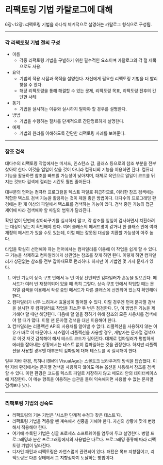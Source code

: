 # 리팩토링 기법 카탈로그에 대해
6장~12장: 리팩토링 기법을 하나씩 체계적으로 설명하는 카탈로그 형식으로 구성됨.
<hr/>

### 각 리팩토링 기법 절의 구성
* 이름
  * 각종 리팩토링 기법을 구별하기 위한 필수적인 요소이며 카탈로그의 각 절 제목으로도 사용.
* 요약
  * 기법의 적용 시점과 목적을 설명한다. 자신에게 필요한 리팩토링 기법을 더 빨리 찾을 수 있다.
  * 해당 리팩토링을 통해 해결할 수 있는 문제, 리팩토링 목표, 리팩토링 전후의 간단한 사례
* 동기
  * 기법을 실시하는 이유와 실시하지 말아야 할 경우를 설명한다.
* 방법
  * 기법을 수행하는 절차를 단계적으로 간단명료하게 설명한다.
* 예제
  * 기법의 원리를 이해하도록 간단한 리팩토링 사례를 보여준다.
<hr/>

### 참조 검색
대다수의 리팩토링 작업에서는 메서드, 인스턴스 값, 클래스 등으로의 참조 부분을 전부 찾아야 한다. 이것을 일일이 찾을 것이 아니라 컴퓨터의 기능을 이용하면 된다. 컴퓨터 기능을 활용하면 참조를 빠뜨릴 가능성이 낮아지며, 대체로 육안으로 일일이 코드를 뒤지는 것보다 검색에 걸리는 시간도 훨씬 줄어든다.

대부분의 언어는 컴퓨터 프로그램을 텍스트 파일로 취급하므로, 이러한 참조 검색에는 적합한 텍스트 검색 기능을 활용하는 것이 제일 좋은 방법이다. 대다수의 프로그래밍 환경에는 한 개 이상의 파일에서 텍스트를 검색하는 기능이 있다. 검색 중인 기능의 접근 제어에 따라 검색해야 할 파일의 범위가 달라진다.

확인 없이 단번에 찾아바꾸기를 실시하지 말고, 각 참조를 일일이 검사하면서 치환하려는 대상이 맞는지 확인해야 한다. 여러 클래스의 메서드명이 같거나 한 클래스 안에 여러 재정의 메서드가 있을 수도 있는데, 이럴 때는 잘못된 대상을 치환할 가능성이 아주 높다.

타입을 확실히 선언해야 하는 언어에서는 컴파일러를 이용해 이 작업을 쉽게 할 수 있다. 구 기능을 삭제하고 컴파일러에게 상관없는 참조를 찾게 하면 된다. 이렇게 하면 컴파일러가 상관없는 참조를 전부 잡아내므로 편리하다. 하지만 이 기법엔 몇 가지 문제가 있다.
1. 어떤 기능이 상속 구조 안에서 두 번 이상 선언되면 컴파일러가 혼동을 일으킨다. 메서드가 여러 번 재정의되어 있을 때 특히 그렇다. 상속 구조 안에서 작업할 때는 문자열 검색을 이용해서 작성 중인 메서드가 다른 클래스에 선언되어 있는지 확인해야 한다.
2. 컴파일러가 너무 느려져서 효율성이 떨어질 수 있다. 이럴 경우엔 먼저 문자열 검색을 실시한 후 컴파일러로 작업을 최소한 두 번은 점검한다. 단, 이 방법은 기능을 제거해야 할 때만 해당된다. 다음에 할 일을 정하기 위해 참조의 모든 사용처를 검색해야 할 때가 많다. 이럴 땐 문자열 검색을 대신 이용해야 한다.
3. 컴파일러는 리플렉션 API의 사용처를 알아낼 수 없다. 리플렉션을 사용하지 않는 이유가 바로 이 때문이다. 시스템이 리플렉션을 사용할 경우, 개발자는 문자열 검색으로 이것 저것 검색해야 해서 테스트 코드가 길어진다. 대체로 컴파일러가 평범하게 에러를 잡아내는 상황에서는 테스트 없이 컴파일하는 것을 권장한다. 하지만 리플렉션을 사용할 경우엔 대부분의 컴파일에 대해 테스트를 꼭 실시해야 한다.

일부 자바 환경, 특히나 IBM의 VisualAge는 스몰토크 브라우저의 방식을 답습했다. 이런 자바 환경에서는 문자열 검색을 사용하지 않아도 메뉴 옵션을 사용해서 참조를 검색할 수 있다. 이런 환경은 코드를 텍스트 파일로 저장하지 않고 메모리 안의 데이터베이스에 저장한다. 이 메뉴 항목을 이용하는 습관을 들여 익숙해지면 사용할 수 없는 문자열 검색보다 낫다.
<hr/>

### 리팩토링 기법의 성숙도
* 리팩토링의 기본 기법은 '사소한 단계적 수정과 잦은 테스트'다.
* 리팩토링 기법을 적용할 땐 계속해서 신중을 기해야 한다. 자신의 상황에 맞게 변형해서 적용해야 한다.
* 여기에 수록된 기법은 싱글 프로세스 소프트웨어를 염두에 두고 설명한다. 병렬 프로그래밍과 분산 프로그래밍에서의 사용법은 다르다. 프로그래밍 종류에 따라 리팩토링 기법이 달라진다.
* 디자인 패턴과 리팩토링은 자연스럽게 관련되어 있다. 패턴은 목표 지향점이고, 리팩토링은 다른 상태에서 그 지향점까지 도달하는 방법이다.

